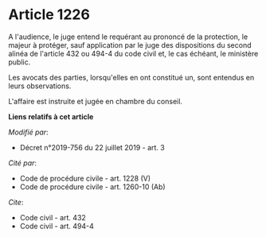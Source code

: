 # Article 1226

A l'audience, le juge entend le requérant au prononcé de la protection, le majeur à protéger, sauf application par le juge
des dispositions du second alinéa de l'article 432 ou 494-4 du code civil et, le cas échéant, le ministère public. 

Les avocats des parties, lorsqu'elles en ont constitué un, sont entendus en leurs observations. 

L'affaire est instruite et jugée en chambre du conseil.

**Liens relatifs à cet article**

_Modifié par_:

  - Décret n°2019-756 du 22 juillet 2019 - art. 3

_Cité par_:

  - Code de procédure civile - art. 1228 (V)
  - Code de procédure civile - art. 1260-10 (Ab)

_Cite_:

  - Code civil - art. 432
  - Code civil - art. 494-4
